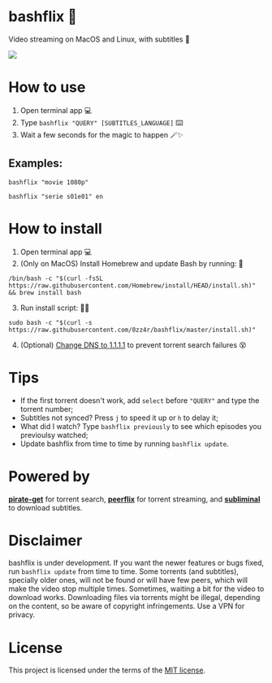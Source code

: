 # bashflix 🍿
Video streaming on MacOS and Linux, with subtitles 🎥

![](https://media.giphy.com/media/wcL3vT17xMLluPArQj/giphy.gif)

# How to use
1. Open terminal app 💻
2. Type `bashflix "QUERY" [SUBTITLES_LANGUAGE]` ⌨️
3. Wait a few seconds for the magic to happen 🪄✨ 

## Examples:
```
bashflix "movie 1080p"
```
```
bashflix "serie s01e01" en
```

# How to install
1. Open terminal app 💻
2. (Only on MacOS) Install Homebrew and update Bash by running: 🍺
``` 
/bin/bash -c "$(curl -fsSL https://raw.githubusercontent.com/Homebrew/install/HEAD/install.sh)" && brew install bash
```
3. Run install script: 🏃‍♀️ 
```
sudo bash -c "$(curl -s https://raw.githubusercontent.com/0zz4r/bashflix/master/install.sh)"
```
4. (Optional) [Change DNS to 1.1.1.1](https://1.1.1.1/dns/) to prevent torrent search failures 😵

# Tips
* If the first torrent doesn't work, add `select` before `"QUERY"` and type the torrent number;
* Subtitles not synced? Press `j` to speed it up or `h` to delay it;
* What did I watch? Type `bashflix previously` to see which episodes you previoulsy watched;
* Update bashflix from time to time by running `bashflix update`.

# Powered by
[**pirate-get**](https://github.com/vikstrous/pirate-get) for torrent search, [**peerflix**](https://github.com/mafintosh/peerflix) for torrent streaming,  and [**subliminal**](https://github.com/Diaoul/subliminal) to download subtitles.

# Disclaimer
bashflix is under development. If you want the newer features or bugs fixed, run `bashflix update` from time to time. Some torrents (and subtitles), specially older ones, will not be found or will have few peers, which will make the video stop multiple times. Sometimes, waiting a bit for the video to download works. Downloading files via torrents might be illegal, depending on the content, so be aware of copyright infringements. Use a VPN for privacy.

# License
This project is licensed under the terms of the [MIT license](https://github.com/0zz4r/bashflix/blob/master/LICENSE.md).

